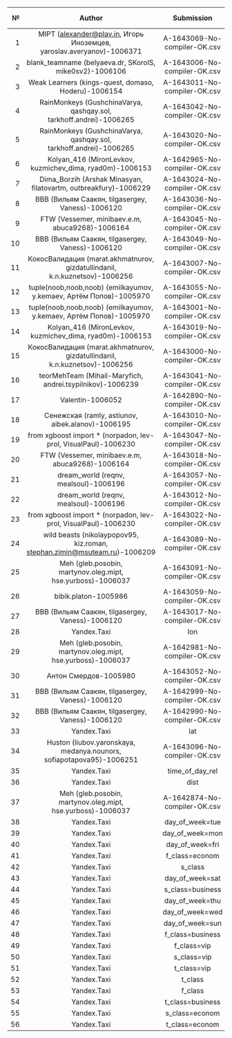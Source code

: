 | №    | Author | Submission | Contribution Score |
| ---: | :---:  | :---: | ---: |
| 1 | MIPT (alexander@plav.in, Игорь Иноземцев, yaroslav.averyanov)-1006371 | A-1643069-No-compiler-OK.csv | 60 071 134 |
| 2 | blank_teamname (belyaeva.dr, SKorolS, mike0sv2)-1006106 | A-1643006-No-compiler-OK.csv | 51 875 139 |
| 3 | Weak Learners (kings-quest, domaso, Hoderu)-1006154 | A-1643011-No-compiler-OK.csv | 48 732 547 |
| 4 | RainMonkeys (GushchinaVarya, qashqay.sol, tarkhoff.andrei)-1006265 | A-1643042-No-compiler-OK.csv | 41 804 783 |
| 5 | RainMonkeys (GushchinaVarya, qashqay.sol, tarkhoff.andrei)-1006265 | A-1643020-No-compiler-OK.csv | 39 997 595 |
| 6 | Kolyan_416 (MironLevkov, kuzmichev_dima, ryad0m)-1006153 | A-1642965-No-compiler-OK.csv | 35 197 849 |
| 7 | Dima_Borzih (Arshak Minasyan, filatovartm, outbreakfury)-1006229 | A-1643024-No-compiler-OK.csv | 32 317 141 |
| 8 | ВВВ (Вильям Саакян, tilgasergey, Vaness)-1006120 | A-1643036-No-compiler-OK.csv | 31 988 842 |
| 9 | FTW (Vessemer, minibaev.e.m, abuca9268)-1006164 | A-1643045-No-compiler-OK.csv | 31 973 080 |
| 10 | ВВВ (Вильям Саакян, tilgasergey, Vaness)-1006120 | A-1643049-No-compiler-OK.csv | 30 676 051 |
| 11 | КокосВалидация (marat.akhmatnurov, gizdatullindanil, k.n.kuznetsov)-1006256 | A-1643007-No-compiler-OK.csv | 30 479 760 |
| 12 | tuple(noob,noob,noob) (emilkayumov, y.kemaev, Артём Попов)-1005970 | A-1643055-No-compiler-OK.csv | 29 095 972 |
| 13 | tuple(noob,noob,noob) (emilkayumov, y.kemaev, Артём Попов)-1005970 | A-1643001-No-compiler-OK.csv | 27 774 462 |
| 14 | Kolyan_416 (MironLevkov, kuzmichev_dima, ryad0m)-1006153 | A-1643019-No-compiler-OK.csv | 27 265 632 |
| 15 | КокосВалидация (marat.akhmatnurov, gizdatullindanil, k.n.kuznetsov)-1006256 | A-1643000-No-compiler-OK.csv | 26 618 091 |
| 16 | teorMehTeam (Mihail-Maryfich, andrei.tsypilnikov)-1006239 | A-1643041-No-compiler-OK.csv | 25 963 679 |
| 17 | Valentin-1006052 | A-1642890-No-compiler-OK.csv | 25 555 872 |
| 18 | Сенежская (ramly, astiunov, aibek.alanov)-1006195 | A-1643010-No-compiler-OK.csv | 23 576 858 |
| 19 | from xgboost import * (norpadon, lev-prol, VisualPaul)-1006230 | A-1643047-No-compiler-OK.csv | 23 461 744 |
| 20 | FTW (Vessemer, minibaev.e.m, abuca9268)-1006164 | A-1643018-No-compiler-OK.csv | 23 437 180 |
| 21 | dream_world (reqnv, mealsoul)-1006196 | A-1643057-No-compiler-OK.csv | 23 395 086 |
| 22 | dream_world (reqnv, mealsoul)-1006196 | A-1643012-No-compiler-OK.csv | 22 646 052 |
| 23 | from xgboost import * (norpadon, lev-prol, VisualPaul)-1006230 | A-1643022-No-compiler-OK.csv | 21 089 466 |
| 24 | wild beasts (nikolaypopov95, kiz.roman, stephan.zimin@msuteam.ru)-1006209 | A-1643089-No-compiler-OK.csv | 20 997 909 |
| 25 | Meh (gleb.posobin, martynov.oleg.mipt, hse.yurboss)-1006037 | A-1643091-No-compiler-OK.csv | 20 734 712 |
| 26 | bibik.platon-1005986 | A-1643059-No-compiler-OK.csv | 19 530 406 |
| 27 | ВВВ (Вильям Саакян, tilgasergey, Vaness)-1006120 | A-1643017-No-compiler-OK.csv | 18 788 329 |
| 28 | Yandex.Taxi | lon | 18 651 367 |
| 29 | Meh (gleb.posobin, martynov.oleg.mipt, hse.yurboss)-1006037 | A-1642981-No-compiler-OK.csv | 18 393 525 |
| 30 | Антон Смердов-1005980 | A-1643052-No-compiler-OK.csv | 18 308 131 |
| 31 | ВВВ (Вильям Саакян, tilgasergey, Vaness)-1006120 | A-1642999-No-compiler-OK.csv | 18 107 855 |
| 32 | ВВВ (Вильям Саакян, tilgasergey, Vaness)-1006120 | A-1642990-No-compiler-OK.csv | 17 886 343 |
| 33 | Yandex.Taxi | lat | 17 391 375 |
| 34 | Huston (liubov.yaronskaya, medanya.nounors, sofiapotapova95)-1006251 | A-1643096-No-compiler-OK.csv | 16 968 317 |
| 35 | Yandex.Taxi | time_of_day_rel | 16 342 775 |
| 36 | Yandex.Taxi | dist | 16 134 914 |
| 37 | Meh (gleb.posobin, martynov.oleg.mipt, hse.yurboss)-1006037 | A-1642874-No-compiler-OK.csv | 16 061 476 |
| 38 | Yandex.Taxi | day_of_week=tue | 1 302 844 |
| 39 | Yandex.Taxi | day_of_week=mon | 1 053 956 |
| 40 | Yandex.Taxi | day_of_week=fri | 1 008 008 |
| 41 | Yandex.Taxi | f_class=econom | 992 223 |
| 42 | Yandex.Taxi | s_class | 990 687 |
| 43 | Yandex.Taxi | day_of_week=sat | 911 958 |
| 44 | Yandex.Taxi | s_class=business | 898 857 |
| 45 | Yandex.Taxi | day_of_week=thu | 862 812 |
| 46 | Yandex.Taxi | day_of_week=wed | 676 480 |
| 47 | Yandex.Taxi | day_of_week=sun | 598 362 |
| 48 | Yandex.Taxi | f_class=business | 596 993 |
| 49 | Yandex.Taxi | f_class=vip | 445 484 |
| 50 | Yandex.Taxi | s_class=vip | 239 480 |
| 51 | Yandex.Taxi | t_class=vip | 66 272 |
| 52 | Yandex.Taxi | t_class | 63 337 |
| 53 | Yandex.Taxi | f_class | 773 |
| 54 | Yandex.Taxi | t_class=business | 0 |
| 55 | Yandex.Taxi | s_class=econom | 0 |
| 56 | Yandex.Taxi | t_class=econom | 0 |
